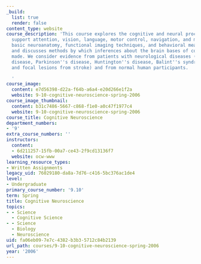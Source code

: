 ```yaml
---
_build:
  list: true
  render: false
content_type: website
course_description: 'This course explores the cognitive and neural processes that
  support attention, vision, language, motor control, navigation, and memory. It introduces
  basic neuroanatomy, functional imaging techniques, and behavioral measures of cognition,
  and discusses methods by which inferences about the brain bases of cognition are
  made. We consider evidence from patients with neurological diseases (Alzheimer''s
  disease, Parkinson''s disease, Huntington''s disease, Balint''s syndrome, amnesia,
  and focal lesions from stroke) and from normal human participants.

  '
course_image:
  content: e7d56398-d22a-f64b-a6a4-e20d266e1f2a
  website: 9-10-cognitive-neuroscience-spring-2006
course_image_thumbnail:
  content: b31c7486-5667-c868-f1e0-a0c47f1977c4
  website: 9-10-cognitive-neuroscience-spring-2006
course_title: Cognitive Neuroscience
department_numbers:
- '9'
extra_course_numbers: ''
instructors:
  content:
  - 6d211257-15fb-00a7-ce43-2f9cd13136f7
  website: ocw-www
learning_resource_types:
- Written Assignments
legacy_uid: 76029180-da8a-7d76-c416-5bc376ac1de4
level:
- Undergraduate
primary_course_number: '9.10'
term: Spring
title: Cognitive Neuroscience
topics:
- - Science
  - Cognitive Science
- - Science
  - Biology
  - Neuroscience
uid: fa06eb09-7e7c-4382-b3b3-5712c84b2139
url_path: courses/9-10-cognitive-neuroscience-spring-2006
year: '2006'
---
```

